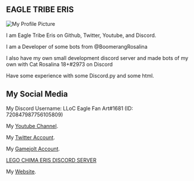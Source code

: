 ## EAGLE TRIBE ERIS

![My Profile Picture](https://images-ext-2.discordapp.net/external/SurvlbzI74RivtIcHtoNy_K6U6amezaXn4eLqUGJ47U/%3Fsize%3D1024/https/cdn.discordapp.com/avatars/720847987756105809/ddbfe560aeb0adf3e44fbda1c85dce00.webp)

I am Eagle Tribe Eris on Github, Twitter, Youtube, and Discord.

I am a Developer of some bots from @BoomerangRosalina

I also have my own small development discord server and made bots of my own with Cat Rosalina 18+#2973 on Discord

Have some experience with some Discord.py and some html.

## My Social Media

My Discord Username: LLoC Eagle Fan Art#1681 (ID: 720847987756105809)

My [Youtube Channel](https://www.youtube.com/channel/UC0Jf3I8Ya7ZpREfTH-C8gsQ).

My [Twitter Account](https://twitter.com/EagleTribeEris).

My [Gamejolt Account](https://gamejolt.com/@EagleTribeEris).

[LEGO CHIMA ERIS DISCORD SERVER](https://discord.gg/zxxVhA5vXp)

My [Website](https://erisdevelopment.glitch.me/).